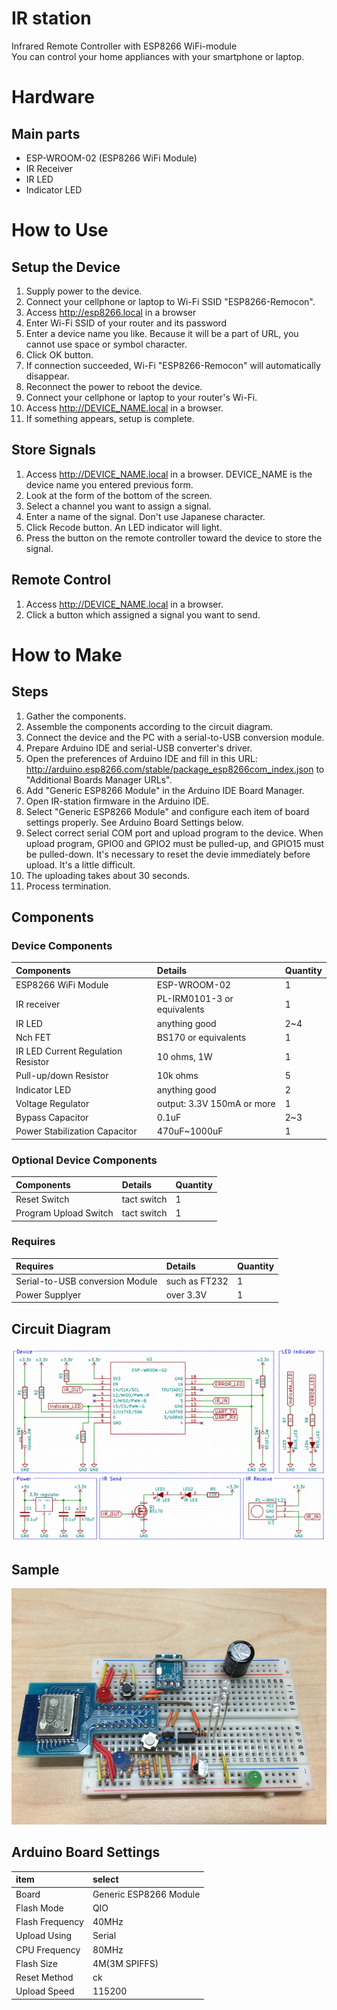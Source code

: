 # IR station 

Infrared Remote Controller with ESP8266 WiFi-module  
You can control your home appliances with your smartphone or laptop.

# Hardware 

## Main parts

  * ESP-WROOM-02 (ESP8266 WiFi Module)
  * IR Receiver
  * IR LED
  * Indicator LED


# How to Use

## Setup the Device

  1. Supply power to the device.
  1. Connect your cellphone or laptop to Wi-Fi SSID "ESP8266-Remocon".
  1. Access http://esp8266.local in a browser
  1. Enter Wi-Fi SSID of your router and its password
  1. Enter a device name you like. Because it will be a part of URL, you cannot use space or symbol character.
  1. Click OK button.
  1. If connection succeeded, Wi-Fi "ESP8266-Remocon" will automatically disappear.
  1. Reconnect the power to reboot the device.
  1. Connect your cellphone or laptop to your router's Wi-Fi.
  1. Access http://DEVICE_NAME.local in a browser.
  1. If something appears, setup is complete.

## Store Signals

  1. Access http://DEVICE_NAME.local in a browser. DEVICE_NAME is the device name you entered previous form.
  1. Look at the form of the bottom of the screen.
  1. Select a channel you want to assign a signal.
  1. Enter a name of the signal. Don't use Japanese character.
  1. Click Recode button. An LED indicator will light.
  1. Press the button on the remote controller toward the device to store the signal.

## Remote Control

  1. Access http://DEVICE_NAME.local in a browser.
  1. Click a button which assigned a signal you want to send.


# How to Make

## Steps

  1. Gather the components.
  1. Assemble the components according to the circuit diagram.
  1. Connect the device and the PC with a serial-to-USB conversion module.
  1. Prepare Arduino IDE and serial-USB converter's driver.
  1. Open the preferences of Arduino IDE and fill in this URL: http://arduino.esp8266.com/stable/package_esp8266com_index.json to "Additional Boards Manager URLs".
  1. Add "Generic ESP8266 Module" in the Arduino IDE Board Manager.
  1. Open IR-station firmware in the Arduino IDE.
  1. Select "Generic ESP8266 Module" and configure each item of board settings properly. See Arduino Board Settings below.
  1. Select correct serial COM port and upload program to the device. When upload program, GPIO0 and GPIO2 must be pulled-up, and GPIO15 must be pulled-down. It's necessary to reset the devie immediately before upload. It's a little difficult.
  1. The uploading takes about 30 seconds.
  1. Process termination.

## Components

### Device Components

|Components|Details|Quantity|
|:-------------|:-------|:--------|
| ESP8266 WiFi Module | ESP-WROOM-02 | 1 |
| IR receiver | PL-IRM0101-3 or equivalents | 1 |
| IR LED | anything good | 2~4 |
| Nch FET | BS170 or equivalents | 1 |
| IR LED Current Regulation Resistor | 10 ohms, 1W | 1 |
| Pull-up/down Resistor | 10k ohms | 5 |
| Indicator LED | anything good | 2 |
| Voltage Regulator | output: 3.3V 150mA or more | 1 |
| Bypass Capacitor | 0.1uF | 2~3 |
| Power Stabilization Capacitor | 470uF~1000uF | 1 |

### Optional Device Components

|Components|Details|Quantity|
|:-------------|:-------|:--------|
| Reset Switch | tact switch | 1 |
| Program Upload Switch | tact switch | 1 |

### Requires

| Requires |Details|Quantity|
|:------|:-------|:--------|
| Serial-to-USB conversion Module | such as FT232  | 1 |
| Power Supplyer | over 3.3V | 1 |

## Circuit Diagram

![sketch](sketch.png)

## Sample

![sample](brb.jpg)

## Arduino Board Settings

| item | select |
| :---- | :---------------------- |
| Board | Generic ESP8266 Module |
| Flash Mode | QIO |
| Flash Frequency | 40MHz |
| Upload Using | Serial |
| CPU Frequency | 80MHz |
| Flash Size | 4M\(3M SPIFFS\) |
| Reset Method | ck |
| Upload Speed | 115200 |
